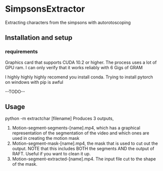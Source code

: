 # SimpsonsExtractor
Extracting characters from the simpsons with autorotoscoping

## Installation and setup

### requirements
Graphics card that supports CUDA 10.2 or higher.  The process uses a lot of GPU ram.  I can only verify that it works reliably with 6 Gigs of GRAM

I highly highly highly recomend you install conda.  Trying to install pytorch on windows with pip is awful

--TODO--

## Usage
python -m extractchar [filename]
Produces 3 outputs,
1.  Motion-segment-segments-[name].mp4,  which has a graphical representation of the segmentation of the video and which ones are used in creating the motion mask
2.  Motion-segment-mask-[name].mp4, the mask that is used to cut out the output.  NOTE that this includes BOTH the segments AND the output of RAFT.  Useful if you want to clean it up.
3.  Motion-segment-extracted-[name].mp4.  The input file cut to the shape of the mask.
